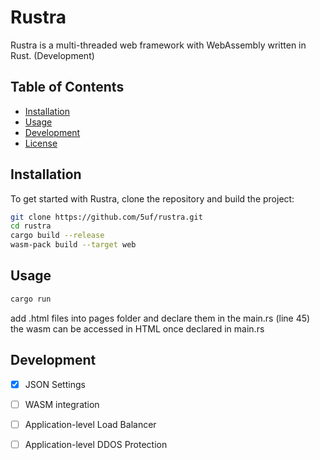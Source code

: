 # Rustra

Rustra is a multi-threaded web framework with WebAssembly written in Rust. (Development)

## Table of Contents

- [Installation](#installation)
- [Usage](#usage)
- [Development](#development)
- [License](#license)

## Installation

To get started with Rustra, clone the repository and build the project:

```sh
git clone https://github.com/5uf/rustra.git
cd rustra
cargo build --release
wasm-pack build --target web
```

## Usage

```sh
cargo run
```

add .html files into pages folder and declare them in the main.rs (line 45)
the wasm can be accessed in HTML once declared in main.rs

## Development

- [X]  JSON Settings
- [ ]  WASM integration
- [ ]  Application-level Load Balancer
- [ ]  Application-level DDOS Protection




